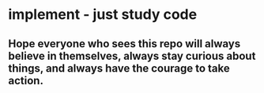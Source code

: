 # implement - just study code
## Hope everyone who sees this repo will always believe in themselves, always stay curious about things, and always have the courage to take action.
